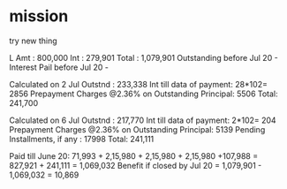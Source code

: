# mission
try new thing

L Amt : 800,000
Int : 279,901
Total : 1,079,901
Outstanding before Jul 20 - 
Interest Pail before Jul 20 - 

Calculated on 2 Jul
Outstnd : 233,338
Int till data of payment: 28*102= 2856
Prepayment Charges @2.36% on Outstanding Principal: 5506
Total: 241,700

Calculated on 6 Jul
Outstnd :  217,770
Int till data of payment: 2*102= 204
Prepayment Charges @2.36% on Outstanding Principal: 5139
Pending Installments, if any : 17998
Total: 241,111

Paid till June 20:
71,993 + 2,15,980 + 2,15,980 + 2,15,980 +107,988 = 827,921 + 241,111 = 1,069,032
Benefit if closed by Jul 20 = 1,079,901 - 1,069,032 = 10,869
